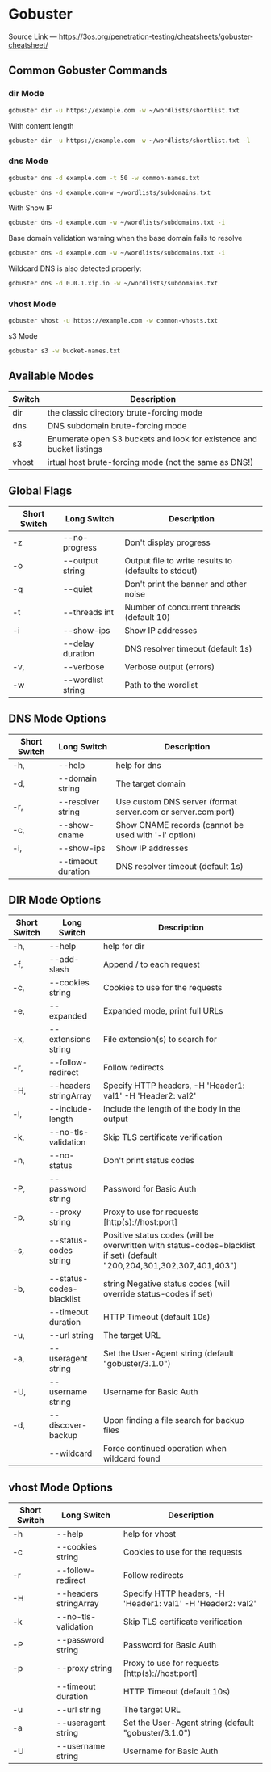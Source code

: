 # Gobuster
Source Link — https://3os.org/penetration-testing/cheatsheets/gobuster-cheatsheet/

## Common Gobuster Commands

### dir Mode

```bash
gobuster dir -u https://example.com -w ~/wordlists/shortlist.txt

```

With content length

```bash
gobuster dir -u https://example.com -w ~/wordlists/shortlist.txt -l
```

### dns Mode

```bash
gobuster dns -d example.com -t 50 -w common-names.txt
```

```bash
gobuster dns -d example.com-w ~/wordlists/subdomains.txt
```

With Show IP

```bash
gobuster dns -d example.com -w ~/wordlists/subdomains.txt -i
```

Base domain validation warning when the base domain fails to resolve

```bash
gobuster dns -d example.com -w ~/wordlists/subdomains.txt -i
```

Wildcard DNS is also detected properly:

```bash
gobuster dns -d 0.0.1.xip.io -w ~/wordlists/subdomains.txt
```

### vhost Mode

```bash
gobuster vhost -u https://example.com -w common-vhosts.txt
```

s3 Mode

```bash
gobuster s3 -w bucket-names.txt
```

## Available Modes

| Switch | Description                                                          |
| ------ | -------------------------------------------------------------------- |
| dir    | the classic directory brute-forcing mode                             |
| dns    | DNS subdomain brute-forcing mode                                     |
| s3     | Enumerate open S3 buckets and look for existence and bucket listings |
| vhost  | irtual host brute-forcing mode (not the same as DNS!)                |

## Global Flags

| Short Switch | Long Switch       | Description                                          |
| ------------ | ----------------- | ---------------------------------------------------- |
| -z           | --no-progress     | Don't display progress                               |
| -o           | --output string   | Output file to write results to (defaults to stdout) |
| -q           | --quiet           | Don't print the banner and other noise               |
| -t           | --threads int     | Number of concurrent threads (default 10)            |
| -i           | --show-ips        | Show IP addresses                                    |
|              | --delay duration  | DNS resolver timeout (default 1s)                    |
| -v,          | --verbose         | Verbose output (errors)                              |
| -w           | --wordlist string | Path to the wordlist                                 |

## DNS Mode Options

| Short Switch | Long Switch        | Description                                                  |
| ------------ | ------------------ | ------------------------------------------------------------ |
| -h,          | --help             | help for dns                                                 |
| -d,          | --domain string    | The target domain                                            |
| -r,          | --resolver string  | Use custom DNS server (format server.com or server.com:port) |
| -c,          | --show-cname       | Show CNAME records (cannot be used with '-i' option)         |
| -i,          | --show-ips         | Show IP addresses                                            |
|              | --timeout duration | DNS resolver timeout (default 1s)                            |

## DIR Mode Options

| Short Switch | Long Switch              | Description                                                                                                            |
| ------------ | ------------------------ | ---------------------------------------------------------------------------------------------------------------------- |
| -h,          | --help                   | help for dir                                                                                                           |
| -f,          | --add-slash              | Append / to each request                                                                                               |
| -c,          | --cookies string         | Cookies to use for the requests                                                                                        |
| -e,          | --expanded               | Expanded mode, print full URLs                                                                                         |
| -x,          | --extensions string      | File extension(s) to search for                                                                                        |
| -r,          | --follow-redirect        | Follow redirects                                                                                                       |
| -H,          | --headers stringArray    | Specify HTTP headers, -H 'Header1: val1' -H 'Header2: val2'                                                            |
| -l,          | --include-length         | Include the length of the body in the output                                                                           |
| -k,          | --no-tls-validation      | Skip TLS certificate verification                                                                                      |
| -n,          | --no-status              | Don't print status codes                                                                                               |
| -P,          | --password string        | Password for Basic Auth                                                                                                |
| -p,          | --proxy string           | Proxy to use for requests [http(s)://host:port]                                                                        |
| -s,          | --status-codes string    | Positive status codes (will be overwritten with status-codes-blacklist if set) (default "200,204,301,302,307,401,403") |
| -b,          | --status-codes-blacklist | string Negative status codes (will override status-codes if set)                                                       |
|              | --timeout duration       | HTTP Timeout (default 10s)                                                                                             |
| -u,          | --url string             | The target URL                                                                                                         |
| -a,          | --useragent string       | Set the User-Agent string (default "gobuster/3.1.0")                                                                   |
| -U,          | --username string        | Username for Basic Auth                                                                                                |
| -d,          | --discover-backup        | Upon finding a file search for backup files                                                                            |
|              | --wildcard               | Force continued operation when wildcard found                                                                          |

## vhost Mode Options

| Short Switch | Long Switch           | Description                                                 |
| ------------ | --------------------- | ----------------------------------------------------------- |
| -h           | --help                | help for vhost                                              |
| -c           | --cookies string      | Cookies to use for the requests                             |
| -r           | --follow-redirect     | Follow redirects                                            |
| -H           | --headers stringArray | Specify HTTP headers, -H 'Header1: val1' -H 'Header2: val2' |
| -k           | --no-tls-validation   | Skip TLS certificate verification                           |
| -P           | --password string     | Password for Basic Auth                                     |
| -p           | --proxy string        | Proxy to use for requests [http(s)://host:port]             |
|              | --timeout duration    | HTTP Timeout (default 10s)                                  |
| -u           | --url string          | The target URL                                              |
| -a           | --useragent string    | Set the User-Agent string (default "gobuster/3.1.0")        |
| -U           | --username string     | Username for Basic Auth                                     |
